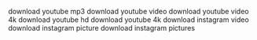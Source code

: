 download youtube mp3
download youtube video
download youtube video 4k
download youtube hd
download youtube 4k
download instagram video
download instagram picture
download instagram pictures
